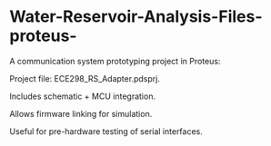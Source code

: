 # Water-Reservoir-Analysis-Files-proteus-
A communication system prototyping project in Proteus:

Project file: ECE298_RS_Adapter.pdsprj.

Includes schematic + MCU integration.

Allows firmware linking for simulation.

Useful for pre-hardware testing of serial interfaces.
